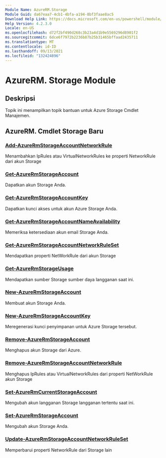 ```yaml
---
Module Name: AzureRM.Storage
Module Guid: da67eaa7-4cb1-4bfa-a194-8bf3faae8ac5
Download Help Link: https://docs.microsoft.com/en-us/powershell/module/azurerm.storage
Help Version: 4.2.3.0
Locale: en-US
ms.openlocfilehash: d72f2bf490d268c3b23a4d1b9e5569296d8901f2
ms.sourcegitcommit: 6dce6f7972b2236b87b25b31465bffaad2435711
ms.translationtype: MT
ms.contentlocale: id-ID
ms.lasthandoff: 09/13/2021
ms.locfileid: "132424896"
---
```

# AzureRM. Storage Module
## Deskripsi
Topik ini menampilkan topik bantuan untuk Azure Storage Cmdlet Manajemen.

## AzureRM. Cmdlet Storage Baru
### [Add-AzureRmStorageAccountNetworkRule](Add-AzureRmStorageAccountNetworkRule.md)
 Menambahkan IpRules atau VirtualNetworkRules ke properti NetworkRule dari akun Storage

### [Get-AzureRmStorageAccount](Get-AzureRmStorageAccount.md)
Dapatkan akun Storage Anda.

### [Get-AzureRmStorageAccountKey](Get-AzureRmStorageAccountKey.md)
Dapatkan kunci akses untuk akun Azure Storage Anda.

### [Get-AzureRmStorageAccountNameAvailability](Get-AzureRmStorageAccountNameAvailability.md)
Memeriksa ketersediaan akun email Storage Anda.

### [Get-AzureRmStorageAccountNetworkRuleSet](Get-AzureRmStorageAccountNetworkRuleSet.md)
Mendapatkan properti NetWorkRule dari akun Storage

### [Get-AzureRmStorageUsage](Get-AzureRmStorageUsage.md)
Mendapatkan sumber Storage sumber daya langganan saat ini.

### [New-AzureRmStorageAccount](New-AzureRmStorageAccount.md)
Membuat akun Storage Anda.

### [New-AzureRmStorageAccountKey](New-AzureRmStorageAccountKey.md)
Meregenerasi kunci penyimpanan untuk Azure Storage tersebut.

### [Remove-AzureRmStorageAccount](Remove-AzureRmStorageAccount.md)
Menghapus akun Storage dari Azure.

### [Remove-AzureRmStorageAccountNetworkRule](Remove-AzureRmStorageAccountNetworkRule.md)
Menghapus IpRules atau VirtualNetworkRules dari properti NetWorkRule akun Storage

### [Set-AzureRmCurrentStorageAccount](Set-AzureRmCurrentStorageAccount.md)
Mengubah akun langganan Storage langganan tertentu saat ini.

### [Set-AzureRmStorageAccount](Set-AzureRmStorageAccount.md)
Mengubah akun Storage Anda.

### [Update-AzureRmStorageAccountNetworkRuleSet](Update-AzureRmStorageAccountNetworkRuleSet.md)
Memperbarui properti NetworkRule dari Storage lain

